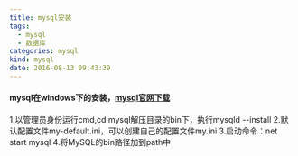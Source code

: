 ```yaml
---
title: mysql安装
tags:
  - mysql
  - 数据库
categories: mysql
kind: mysql
date: 2016-08-13 09:43:39
---
```


#### mysql在windows下的安装，[mysql官网下载](http://dev.mysql.com)

<!-- more -->

1.以管理员身份运行cmd,cd mysql解压目录的bin下，执行mysqld --install
2.默认配置文件my-default.ini，可以创建自己的配置文件my.ini
3.启动命令：net start mysql
4.将MySQL的bin路径加到path中